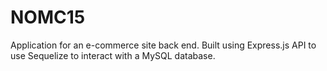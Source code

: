 # NOMC15
Application for an e-commerce site back end. Built using Express.js API to use Sequelize to interact with a MySQL database.
